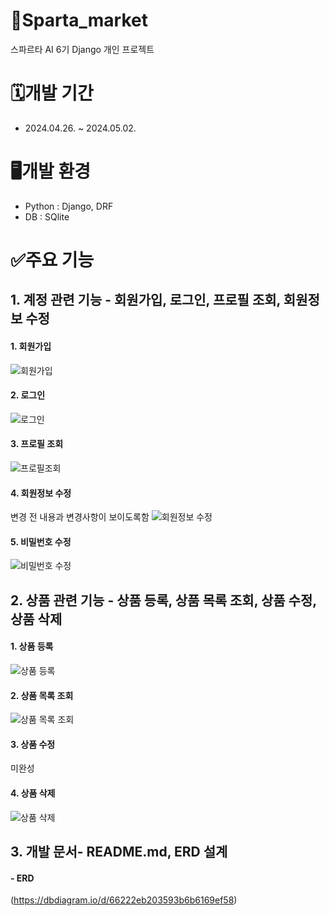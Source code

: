 # 🏪Sparta_market
스파르타 AI 6기 Django 개인 프로젝트

# 🗓️개발 기간
- 2024.04.26. ~ 2024.05.02.

# 🖥️개발 환경
- Python : Django, DRF
- DB : SQlite


# ✅주요 기능
## 1. 계정 관련 기능 - 회원가입, 로그인, 프로필 조회, 회원정보 수정
   #### 1. 회원가입
![회원가입](https://github.com/1489ehdghks/spartamarket_DRF/blob/asset/image/%EC%9C%A0%EC%A0%80%EC%83%9D%EC%84%B1.png?raw=true)

  #### 2. 로그인
![로그인](https://github.com/1489ehdghks/spartamarket_DRF/blob/asset/image/account%20%EB%A1%9C%EA%B7%B8%EC%9D%B8.png?raw=true)


 
  #### 3. 프로필 조회
![프로필조회](https://github.com/1489ehdghks/spartamarket_DRF/blob/asset/image/account%20%EC%83%81%EC%84%B8.png?raw=true)


  #### 4. 회원정보 수정
  변경 전 내용과 변경사항이 보이도록함
![회원정보 수정](https://github.com/1489ehdghks/spartamarket_DRF/blob/asset/image/account%20%EC%88%98%EC%A0%95.png?raw=true)


  #### 5. 비밀번호 수정
![비밀번호 수정](https://github.com/1489ehdghks/spartamarket_DRF/blob/asset/image/account%20%EB%B9%84%EB%B0%80%EB%B2%88%ED%98%B8%20%EC%88%98%EC%A0%95.png?raw=true)

## 2. 상품 관련 기능 - 상품 등록, 상품 목록 조회, 상품 수정, 상품 삭제
  #### 1. 상품 등록
![상품 등록](https://github.com/1489ehdghks/spartamarket_DRF/blob/asset/image/product%20%EC%83%9D%EC%84%B1.png?raw=true)

  #### 2. 상품 목록 조회
![상품 목록 조회](https://github.com/1489ehdghks/spartamarket_DRF/blob/asset/image/product%20%ED%8E%98%EA%B7%B8%EB%84%A4%EC%9D%B4%EC%85%98%20%ED%99%95%EC%9D%B8.png?raw=true)

  #### 3. 상품 수정
미완성

  #### 4. 상품 삭제
![상품 삭제](https://github.com/1489ehdghks/spartamarket_DRF/blob/asset/image/product%20%EC%82%AD%EC%A0%9C.png?raw=true)

## 3. 개발 문서- README.md, ERD 설계
   #### - ERD
(https://dbdiagram.io/d/66222eb203593b6b6169ef58)
